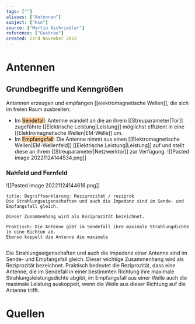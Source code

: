 ```yaml
---
tags: [""]
aliases: ["Antennen"]
subject: ["ksn"]
source: ["Martin Aichriedler"]
reference: ["Gustrau"]
created: 23rd November 2022
---
```


# Antennen
## Grundbegriffe und Kenngrößen
Antennen erzeugen und empfangen [[elektromagnetische Wellen]], die sich im freien Raum ausbreiten:
- Im <mark style="background: #FFB86CA6;">Sendefall</mark>: Antenne wandelt an die an ihrem [[Streuparameter|Tor]] zugeführte [[Elektrische Leistung|Leistung]] möglichst effizient in eine [[Elektromagnetische Wellen|EM-Welle]] um.
- Im <mark style="background: #FFB86CA6;">Empfangsfall</mark>: Die Antenne nimmt aus einen [[Elektromagnetische Wellen|EM-Wellenfeld]] [[Elektrische Leistung|Leistung]] auf und stellt diese an ihrem [[Streuparameter|Netzwerktor]] zur Verfügung.
![[Pasted image 20221124144534.png]]

### Nahfeld und Fernfeld
![[Pasted image 20221124144616.png]]

```ad-info
title: Begriffserklärung: Reziprozität / reziprok
Die Strahlungseigenschaften und auch die Impedanz sind im Sende- und Empfangsfall gleich.

Dieser Zusammenhang wird als Reziprozität bezeichnet.

Praktisch: Die Antenne gibt im Sendefall ihre maximale Strahlungdichte in eine Richtun ab.
Ebenso koppelt die Antenne die maximale 


```


Die Strahlungseigenschaften und auch die Impedanz einer Antenne sind im Sende- und Empfangsfall gleich.
Dieser wichtige Zusammenhang wird als Reziprozität bezeichnet. Praktisch
bedeutet die Reziprozität, dass eine Antenne, die im Sendefall in einer bestimmten Richtung ihre maximale Strahlungsleistungsdichte abgibt, im Empfangsfall aus einer Welle auch die maximale Leistung auskoppelt, wenn die Welle aus dieser Richtung auf die Antenne trifft.
# Quellen